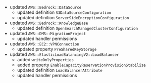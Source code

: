 - updated `AWS::Bedrock::DataSource`
  - updated definition `S3DataSourceConfiguration`
  - updated definition `ServerSideEncryptionConfiguration`
- updated `AWS::Bedrock::KnowledgeBase`
  - updated definition `OpenSearchManagedClusterConfiguration`
- updated `AWS::DMS::MigrationProject`
  - updated handler permissions
- updated `AWS::EC2::VPNConnection`
  - updated property `PreSharedKeyStorage`
- updated `AWS::ElasticLoadBalancingV2::LoadBalancer`
  - added `writeOnlyProperties`
  - added property `EnableCapacityReservationProvisionStabilize`
  - updated definition `LoadBalancerAttribute`
  - updated handler permissions
